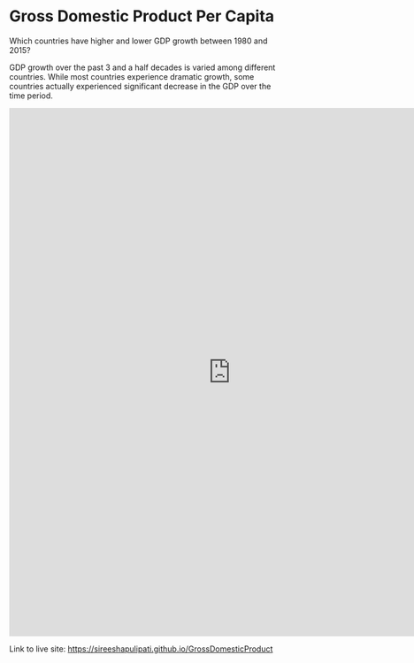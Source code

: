 # Gross Domestic Product Per Capita
Which countries have higher and lower GDP growth between 1980 and 2015?

GDP growth over the past 3 and a half decades is varied among different countries. While most countries experience dramatic growth, some countries actually experienced significant decrease in the GDP over the time period.

<iframe src="https://public.tableau.com/views/GDP_162/Dashboard1?:embed=y&:display_count=yes:showVizHome=no" width="800" height="955" seamless frameborder="0" scrolling="no"></iframe>

Link to live site: https://sireeshapulipati.github.io/GrossDomesticProduct
